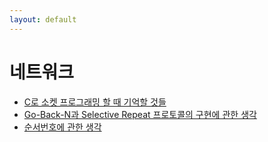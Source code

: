 ```yaml
---
layout: default
---
```


# 네트워크

* [C로 소켓 프로그래밍 할 때 기억할 것들](./2023/10/07/c-socket-programming-cheatsheet)
* [Go-Back-N과 Selective Repeat 프로토콜의 구현에 관한 생각](./2023/09/26/on-gbn-sr-implementation.html)
* [순서번호에 관한 생각](./2023/09/22/on-sequence-number.html)

